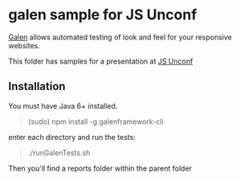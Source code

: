 
# galen sample for JS Unconf
[Galen](http://galenframework.com) allows automated testing of look and feel for your responsive websites. 

This folder has samples for a presentation at [JS Unconf](http://2015.jsunconf.eu/about/)

## Installation

You must have Java 6+ installed.

> (sudo) npm install -g galenframework-cli

enter each directory and run the tests:

> ./runGalenTests.sh

Then you'll find a reports folder within the parent folder